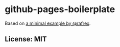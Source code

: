 # github-pages-boilerplate

Based on [a minimal example by @rafrex](https://github.com/rafrex/spa-github-pages).

## License: MIT
